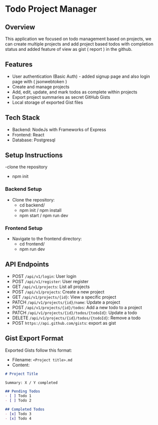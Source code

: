 # Todo Project Manager

## Overview
This application we focused on todo management based on projects, we can create multiple projects and add project based todos with completion status and added feature of 
view as gist ( report ) in the github.

## Features
- User authentication (Basic Auth) - added signup page and also login page with ( jsonwebtoken )
- Create and manage projects
- Add, edit, update, and mark todos as complete within projects
- Export project summaries as secret GitHub Gists
- Local storage of exported Gist files

## Tech Stack
- Backend: NodeJs with Frameworks of Express
- Frontend: React
- Database: Postgresql

## Setup Instructions
-clone the repository
- npm init 

### Backend Setup
- Clone the repository:
    - cd backend/
   - npm init / npm install
   - npm start / npm run dev

 ### Frontend Setup
- Navigate to the frontend directory:
    - cd frontend/
    - npm run dev

## API Endpoints
- POST `/api/v1/login`: User login
- POST `/api/v1/register`: User register
- GET `/api/v1/projects`: List all projects
- POST `/api/v1/projects`: Create a new project
- GET `/api/v1/projects/{id}`: View a specific project
- PATCH `/api/v1/projects/{id}/name`: Update a project
- POST `/api/v1/projects/{id}/todos`: Add a new todo to a project
- PATCH `/api/v1/projects/{id}/todos/{todoId}`: Update a todo
- DELETE `/api/v1/projects/{id}/todos/{todoId}`: Remove a todo
- POST `https://api.github.com/gists`: export as gist


## Gist Export Format
Exported Gists follow this format:
- Filename: `<Project title>.md`
- Content:
```markdown
# Project Title

Summary: X / Y completed

## Pending Todos
- [ ] Todo 1
- [ ] Todo 2

## Completed Todos
- [x] Todo 3
- [x] Todo 4